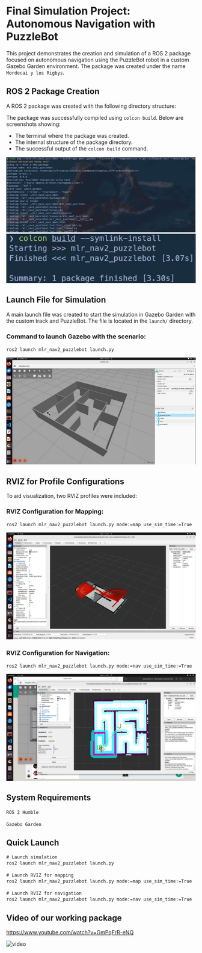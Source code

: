 # Final Simulation Project: Autonomous Navigation with PuzzleBot

This project demonstrates the creation and simulation of a ROS 2 package focused on autonomous navigation using the PuzzleBot robot in a custom Gazebo Garden environment. The package was created under the name `Mordecai y los Rigbys`.

## ROS 2 Package Creation

A ROS 2 package was created with the following directory structure:


The package was successfully compiled using `colcon build`. Below are screenshots showing:
- The terminal where the package was created.
- The internal structure of the package directory.
- The successful output of the `colcon build` command.

![Pkg Create](/images/pkg_create.png)
![Colcon build](/images/colcon.png)


## Launch File for Simulation

A main launch file was created to start the simulation in Gazebo Garden with the custom track and PuzzleBot. The file is located in the `launch/` directory.

### Command to launch Gazebo with the scenario:

```
ros2 launch mlr_nav2_puzzlebot launch.py
```
![Pista](/images/pista_sim.png)


## RVIZ for Profile Configurations

To aid visualization, two RVIZ profiles were included:

### RVIZ Configuration for Mapping:
```
ros2 launch mlr_nav2_puzzlebot launch.py mode:=map use_sim_time:=True
```
![Map Rviz](/images/map_rviz.jpeg)

### RVIZ Configuration for Navigation:
```
ros2 launch mlr_nav2_puzzlebot launch.py mode:=nav use_sim_time:=True
```
![Nav Rviz](/images/nav_rviz.jpeg)

## System Requirements

    ROS 2 Humble

    Gazebo Garden

## Quick Launch
```
# Launch simulation
ros2 launch mlr_nav2_puzzlebot launch.py

# Launch RVIZ for mapping
ros2 launch mlr_nav2_puzzlebot launch.py mode:=map use_sim_time:=True

# Launch RVIZ for navigation
ros2 launch mlr_nav2_puzzlebot launch.py mode:=nav use_sim_time:=True

```

## Video of our working package

https://www.youtube.com/watch?v=GmPqFrR-eNQ

![video](https://www.youtube.com/watch?v=GmPqFrR-eNQ)